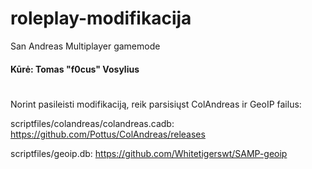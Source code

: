 # roleplay-modifikacija
San Andreas Multiplayer gamemode

#### Kūrė: Tomas "f0cus" Vosylius
#
Norint pasileisti modifikaciją, reik parsisiųst ColAndreas ir GeoIP failus:


scriptfiles/colandreas/colandreas.cadb: https://github.com/Pottus/ColAndreas/releases 


scriptfiles/geoip.db: https://github.com/Whitetigerswt/SAMP-geoip



